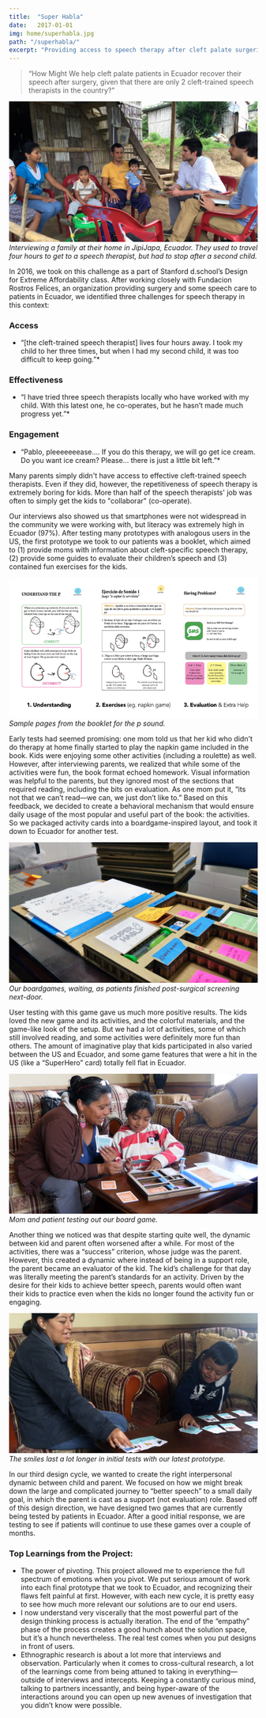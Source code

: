 ```yaml
---
title:  "Super Habla"
date:   2017-01-01
img: home/superhabla.jpg
path: "/superhabla/"
excerpt: "Providing access to speech therapy after cleft palate surgeries in Ecuador"
---
```


> “How Might We help cleft palate patients in Ecuador recover their speech after surgery, given that there are only 2 cleft-trained speech therapists in the country?”

![Interview](./Interview.jpg)
*Interviewing a family at their home in JipiJapa, Ecuador. They used to travel four hours to get to a speech therapist, but had to stop after a second child.*

In 2016, we took on this challenge as a part of Stanford d.school’s Design for Extreme Affordability class.  After working closely with Fundacion Rostros Felices, an organization providing surgery and some speech care to patients in Ecuador, we identified three challenges for speech therapy in this context:

### Access
 * “[the cleft-trained speech therapist] lives four hours away. I took my child to her three times, but when I had my second child, it was too difficult to keep going.”*

### Effectiveness
 * “I have tried three speech therapists locally who have worked with my child. With this latest one, he co-operates, but he hasn’t made much progress yet.”*

### Engagement
 * “Pablo, pleeeeeeease…. If you do this therapy, we will go get ice cream. Do you want ice cream? Please… there is just a little bit left.”*

Many parents simply didn't have access to effective cleft-trained speech therapists. Even if they did, however, the repetitiveness of speech therapy is extremely boring for kids. More than half of the speech therapists' job was often to simply get the kids to "collaborar" (co-operate).

Our interviews also showed us that smartphones were not widespread in the community we were working with, but literacy was extremely high in Ecuador (97%). After testing many prototypes with analogous users in the US, the first prototype we took to our patients was a booklet, which aimed to (1) provide moms with information about cleft-specific speech therapy, (2) provide some guides to evaluate their children’s speech and (3) contained fun exercises for the kids.

![Interview](./BookPages.png)
*Sample pages from the booklet for the p sound.*

Early tests had seemed promising: one mom told us that her kid who didn't do therapy at home finally started to play the napkin game included in the book. Kids were enjoying some other activities (including a roulette) as well. However, after interviewing parents, we realized that while some of the activities were fun, the book format echoed homework. Visual information was helpful to the parents, but they ignored most of the sections that required reading, including the bits on evaluation. As one mom put it, “its not that we can’t read—we can, we just don’t like to.” Based on this feedback, we decided to create a behavioral mechanism that would ensure daily usage of the most popular and useful part of the book: the activities. So we packaged activity cards into a boardgame-inspired layout, and took it down to Ecuador for another test.

![Interview](./Gamev2.jpg)
*Our boardgames, waiting, as patients finished post-surgical screening next-door.*

User testing with this game gave us much more positive results. The kids loved the new game and its activities, and the colorful materials, and the game-like look of the setup. But we had a lot of activities, some of which still involved reading, and some activities were definitely more fun than others. The amount of imaginative play that kids participated in also varied between the US and Ecuador, and some game features that were a hit in the US (like a “SuperHero” card) totally fell flat in Ecuador.

![Interview](./NormaTais1.png)
*Mom and patient testing out our board game.*


Another thing we noticed was that despite starting quite well, the dynamic between kid and parent often worsened after a while. For most of the activities, there was a “success” criterion, whose judge was the parent. However, this created a dynamic where instead of being in a support role, the parent became an evaluator of the kid. The kid’s challenge for that day was literally meeting the parent’s standards for an activity. Driven by the desire for their kids to achieve better speech, parents would often want their kids to practice even when the kids no longer found the activity fun or engaging.

![Interview](./Emilio.jpg)
*The smiles last a lot longer in initial tests with our latest prototype.*

In our third design cycle, we wanted to create the right interpersonal dynamic between child and parent. We focused on how we might break down the large and complicated journey to “better speech” to a small daily goal, in which the parent is cast as a support (not evaluation) role. Based off of this design direction, we have designed two games that are currently being tested by patients in Ecuador. After a good initial response, we are testing to see if patients will continue to use these games over a couple of months.





### Top Learnings from the Project:
 * The power of pivoting. This project allowed me to experience the full spectrum of emotions when you pivot. We put serious amount of work into each final prototype that we took to Ecuador, and recognizing their flaws felt painful at first. However, with each new cycle, it is pretty easy to see how much more relevant our solutions are to our end users.
 * I now understand very viscerally that the most powerful part of the design thinking process is actually iteration. The end of the “empathy” phase of the process creates a good hunch about the solution space, but it’s a hunch nevertheless. The real test comes when you put designs in front of users.
 * Ethnographic research is about a lot more that interviews and observation. Particularly when it comes to cross-cultural research, a lot of the learnings come from being attuned to taking in everything—outside of interviews and intercepts. Keeping a constantly curious mind, talking to partners incessantly, and being hyper-aware of the interactions around you can open up new avenues of investigation that you didn’t know were possible.

